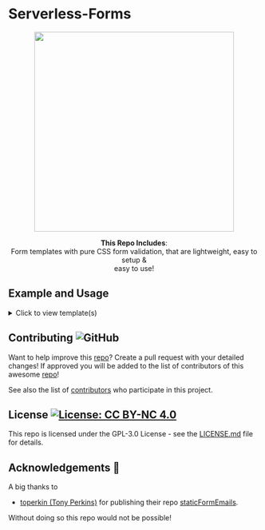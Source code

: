 # Serverless-Forms
<div align="center">
  
<img height="400" src="https://i.imgur.com/X8NzUGK.png"></img>  

<b>This Repo Includes</b>:<br>Form templates with pure CSS form validation, that are lightweight, easy to setup & <br>
  easy to use!
</div>

## Example and Usage

<details>
  <summary>Click to view template(s)</summary>
  
### Templates  
  <br>
  
- **Contact Form Template**  
  [Source](https://github.com/MarketingPipeline/Serverless-Forms/tree/main/Contact-Form),
  [Demo](https://MarketingPipeline.github.io/Serverless-Mail-Form/Contact-Form/),
   [How to Setup](https://github.com/MarketingPipeline/Serverless-Forms/blob/main/guides/contact-form.md)
    

 
 
  
  
  

<details>
  <summary>Click to view photo preview</summary>
  <br>
<img src="https://i.imgur.com/f24lES2.png"></img>
</details>



----

- **Newsletter Template 1**  
  [Source](https://github.com/MarketingPipeline/Serverless-Forms/tree/main/Newsletter),
  [Demo](https://MarketingPipeline.github.io/Serverless-Mail-Form/Newsletter/),
   [How to Setup](https://github.com/MarketingPipeline/Serverless-Forms/blob/main/guides/newsletter-1.md)
    



<details>
   <summary>Click to view photo preview</summary>
  <br>
<img src="https://i.imgur.com/2fWdbUQ.png"></img>
</details>


----


- **Newsletter Template 2**  
  [Source](https://github.com/MarketingPipeline/Serverless-Forms/tree/main/Newsletter-2),
  [Demo](https://MarketingPipeline.github.io/Serverless-Mail-Form/Newsletter-2/),
   [How to Setup](https://github.com/MarketingPipeline/Serverless-Forms/blob/main/guides/newsletter-2.md)
    



<details>
  <summary>Click to view photo preview</summary>
  <br>
<img src="https://i.imgur.com/tSXRDtt.png"></img>
</details>


  
----


- **Guestbook** (includes a server-less based database) 

  [Source](https://github.com/MarketingPipeline/Serverless-Guestbook),
  [Demo](https://MarketingPipelineeline.github.io/Serverless-Guestbook),
   [How to Setup](https://github.com/MarketingPipeline/Serverless-Guestbook/blob/main/HOW_TO_SETUP.md)
    



<details>
  <summary>Click to view photo preview</summary>
  <br>
<img src="https://i.imgur.com/tSXRDtt.png"></img>
</details>


  
----


  
</details>



## Contributing ![GitHub](https://img.shields.io/github/contributors/MarketingPipeline/Serverless-Forms)

Want to help improve this [repo](https://github.com/MarketingPipeline/Serverless-Forms/)? Create a pull request with your detailed changes! If approved you will be added to the list of contributors of this awesome [repo](https://github.com/MarketingPipeline/Serverless-Forms/)!

See also the list of
[contributors](https://github.com/MarketingPipeline/Serverless-Forms/graphs/contributors) who
participate in this project.

## License <a href="https://github.com/MarketingPipeline/Serverless-Forms/blob/main/LICENSE"> <img alt="License: CC BY-NC 4.0" src="https://img.shields.io/badge/License-CC%20BY--NC%204.0-orange.svg"></img></a>


This repo is licensed under the GPL-3.0 License - see the
[LICENSE.md](https://github.com/MarketingPipeline/Serverless-Forms/blob/main/LICENSE) file for
details.

## Acknowledgements 💙

A big thanks to 

- [toperkin (Tony Perkins)](https://github.com/toperkin/) for publishing their repo [staticFormEmails](https://github.com/toperkin/staticFormEmails).

 Without doing so this repo would not be possible!
